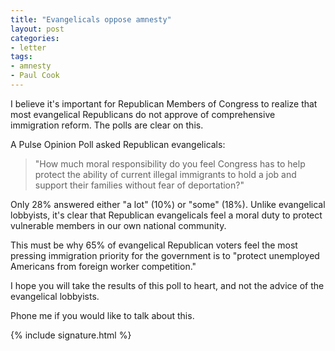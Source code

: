 ```yaml
---
title: "Evangelicals oppose amnesty"
layout: post
categories:
- letter
tags:
- amnesty
- Paul Cook
---
```


I believe it's important for Republican Members of Congress to realize that most evangelical Republicans do not approve of comprehensive immigration reform. The polls are clear on this.

A Pulse Opinion Poll asked Republican evangelicals:

> "How much moral responsibility do you feel Congress has to help protect the ability of current illegal immigrants to hold a job and support their families without fear of deportation?"

Only 28% answered either "a lot" (10%) or "some" (18%). Unlike evangelical lobbyists, it's clear that Republican evangelicals feel a moral duty to protect vulnerable members in our own national community.

This must be why 65% of evangelical Republican voters feel the most pressing immigration priority for the government is to "protect unemployed Americans from foreign worker competition."

I hope you will take the results of this poll to heart, and not the advice of the evangelical lobbyists.

Phone me if you would like to talk about this.

{% include signature.html %}
